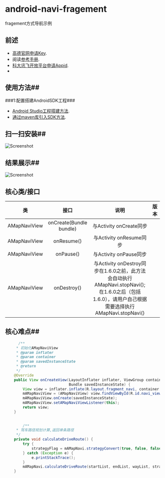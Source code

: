 # android-navi-fragement
fragement方式导航示例
## 前述 ##
- [高德官网申请Key](http://lbs.amap.com/dev/#/).
- 阅读[参考手册](http://a.amap.com/lbs/static/unzip/Android_Map_Doc/index.html).
- [科大讯飞开放平台申请Appid](http://www.xfyun.cn/services/online_tts).
- 
## 使用方法##
###1:配置搭建AndroidSDK工程###
- [Android Studio工程搭建方法](http://lbs.amap.com/api/android-sdk/guide/creat-project/android-studio-creat-project/#add-jars).
- [通过maven库引入SDK方法](http://lbsbbs.amap.com/forum.php?mod=viewthread&tid=18786).

## 扫一扫安装##

 ![Screenshot](https://github.com/amap-demo/android-navi-fragement/blob/master/resource/download.png?raw=true)

## 结果展示##

 ![Screenshot](https://github.com/amap-demo/android-navi-fragement/blob/master/resource/screenshot.png?raw=true)
 
## 核心类/接口 ##
| 类    | 接口  | 说明   | 版本  |
| -----|:-----:|:-----:|:-----:|
|AMapNaviView|onCreate(Bundle bundle)|与Activity onCreate同步||
|AMapNaviView|onResume()|与Activity onResume同步||
|AMapNaviView|onPause()|与Activity onPause同步||
|AMapNaviView|onDestroy()|与Activity onDestroy同步在1.6.0之前，此方法会自动执行AMapNavi.stopNavi(); 在1.6.0之后（包括1.6.0），请用户自己根据需要选择执行AMapNavi.stopNavi()||

## 核心难点##
```java
      /**
     * 初始化AMapNaviView
     * @param inflater
     * @param container
     * @param savedInstanceState
     * @return
     */
    @Override
    public View onCreateView(LayoutInflater inflater, ViewGroup container,
                             Bundle savedInstanceState) {
        View view = inflater.inflate(R.layout.fragment_navi, container, false);
        mAMapNaviView = (AMapNaviView) view.findViewById(R.id.navi_view);
        mAMapNaviView.onCreate(savedInstanceState);
        mAMapNaviView.setAMapNaviViewListener(this);
        return view;
    }
    
    
        /**
     * 驾车路径规划计算,返回单条路径
     */
    private void calculateDriveRoute() {
        try {
            strategyFlag = mAMapNavi.strategyConvert(true, false, false, true, false);
        } catch (Exception e) {
            e.printStackTrace();
        }
        mAMapNavi.calculateDriveRoute(startList, endList, wayList, strategyFlag);
    }
```
